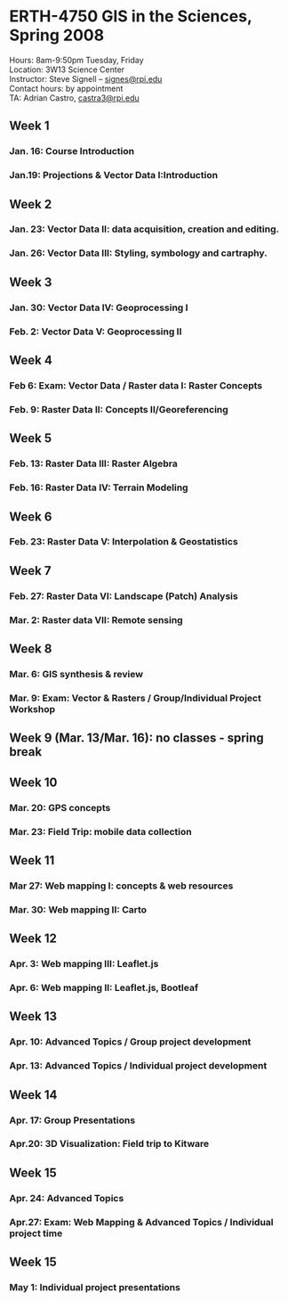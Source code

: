 # ERTH-4750  GIS in the Sciences, Spring 2008  
Hours: 8am-9:50pm Tuesday, Friday  
Location: 3W13 Science Center  
Instructor: Steve Signell – signes@rpi.edu   
Contact hours: by appointment  
TA: Adrian Castro, castra3@rpi.edu   
  
## Week 1 
### Jan. 16: Course Introduction
### Jan.19:  Projections & Vector Data I:Introduction  
## Week 2
### Jan. 23: Vector Data II: data acquisition, creation and editing.
### Jan. 26: Vector Data III: Styling, symbology and cartraphy.
## Week 3 
### Jan. 30: Vector Data IV: Geoprocessing I
### Feb. 2: Vector Data V: Geoprocessing II
## Week 4 
### Feb 6: Exam: Vector Data / Raster data I: Raster Concepts
### Feb. 9: Raster Data II:  Concepts II/Georeferencing  
## Week 5 
### Feb. 13: Raster Data III: Raster Algebra
### Feb. 16: Raster Data IV: Terrain Modeling  
## Week 6 
### Feb. 23: Raster Data V: Interpolation & Geostatistics
## Week 7 
### Feb. 27: Raster Data VI: Landscape (Patch) Analysis
### Mar. 2: Raster data VII: Remote sensing  
## Week 8
### Mar. 6: GIS synthesis & review 
### Mar. 9: Exam: Vector & Rasters / Group/Individual Project Workshop
## Week 9 (Mar. 13/Mar. 16): no classes - spring break  
## Week 10
### Mar. 20: GPS concepts 
### Mar. 23: Field Trip: mobile data collection  
## Week 11
### Mar 27: Web mapping I: concepts & web resources
### Mar. 30: Web mapping II: Carto    
## Week 12 
### Apr. 3: Web mapping III: Leaflet.js
### Apr. 6: Web mapping II: Leaflet.js, Bootleaf  
## Week 13
### Apr. 10: Advanced Topics / Group project development
### Apr. 13: Advanced Topics / Individual project development  
## Week 14 
### Apr. 17: Group Presentations
### Apr.20: 3D Visualization: Field trip to Kitware     
## Week 15
### Apr. 24: Advanced Topics
### Apr.27: Exam: Web Mapping & Advanced Topics / Individual project time     
## Week 15
### May 1: Individual project presentations
